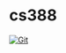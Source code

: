 # cs388

[![Git](https://app.soluble.cloud/api/v1/public/badges/88653aab-a718-49ad-b2a0-002d812964eb.svg?orgId=544861397342)](https://app.soluble.cloud/repos/details/github.com/droessmj/cs388?orgId=544861397342)  

